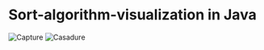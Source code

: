 # Sort-algorithm-visualization in Java

![Capture](https://user-images.githubusercontent.com/69593308/177392532-e131830b-57cd-462f-ae4e-8102acc1f022.PNG)
![Casadure](https://user-images.githubusercontent.com/69593308/177392547-71e0734a-5f42-44f9-a5d9-fa2a0f153f0b.PNG)

